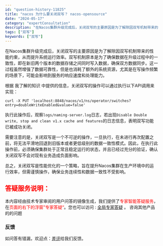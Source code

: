 ```yaml
---
id: "question-history-11825"
title: "nacos 为什么要关闭双写？ nacos-opensource"
date: "2024-05-17"
category: "expertConsultation"
description: "在Nacos集群升级完成后，关闭双写的主要原因是为了解除因双写机制带来的性能约束，从而提升系统运行效率。双写机制原本是为了确保数据在升级过程中的一致性，即在新旧两个版本的数据存储之间同时写入数据，确保双方数据同步。这一过程虽然增强了数据可靠性，但是也消耗了额外的系统资源，尤其是在写操作频繁的场景下，"
tags: ["双写"]
keywords: ["双写"]
---
```


在Nacos集群升级完成后，关闭双写的主要原因是为了解除因双写机制带来的性能约束，从而提升系统运行效率。双写机制原本是为了确保数据在升级过程中的一致性，即在新旧两个版本的数据存储之间同时写入数据，确保双方数据同步。这一过程虽然增强了数据可靠性，但是也消耗了额外的系统资源，尤其是在写操作频繁的场景下，可能会影响到服务的响应速度和处理能力。

根据 我了解的知识 中提供的信息，关闭双写的操作可以通过执行以下API调用来实现：

```shell
curl -X PUT 'localhost:8848/nacos/v1/ns/operator/switches?entry=doubleWriteEnabled&value=false'
```

执行此操作后，观察`logs/naming-server.log`日志，若出现`Disable Double write, stop and clean v1.x cache and features`的日志信息，表明双写功能已被成功关闭。

需要注意的是，关闭双写是一个不可逆的操作，一旦执行，在未进行再次配置之前，将无法平滑地回退到旧版本或者更低级别的数据一致性模式。因此，在执行此操作前，必须确保集群处于正常且稳定运行的状态，并且已经过充分的验证，确认关闭双写不会对现有业务造成负面影响。

总之，关闭双写是性能优化的一个策略，旨在提升Nacos集群在生产环境中的运行效率，但需谨慎操作，确保业务连续性和数据一致性不受影响。
## <font color="#FF0000">答疑服务说明：</font> 

本内容经由技术专家审阅的用户问答的镜像生成，我们提供了<font color="#FF0000">专家智能答疑服务</font>，在<font color="#FF0000">页面的右下的浮窗”专家答疑“</font>。您也可以访问 : [全局专家答疑](https://opensource.alibaba.com/chatBot) 。 咨询其他产品的的问题

### 反馈
如问答有错漏，欢迎点：[差评](https://ai.nacos.io/user/feedbackByEnhancerGradePOJOID?enhancerGradePOJOId=13812)给我们反馈。
